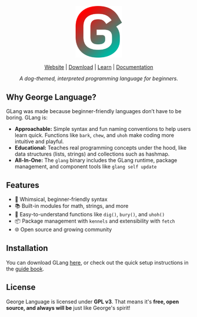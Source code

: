 <div align="center">
  <picture>
    <img
         src="assets/george_language_icon.svg"
         width="25%">
  </picture>

[Website](https://george-language.github.io/) | [Download](https://george-language.github.io/docs/install/) | [Learn](https://george-language.github.io/book/) | [Documentation](https://george-language.github.io/docs/)

_A dog-themed, interpreted programming language for beginners._
</div>

## Why George Language?

GLang was made because beginner-friendly languages don’t have to be boring. GLang is:

- **Approachable:** Simple syntax and fun naming conventions to help users learn quick. Functions like `bark`, `chew`, and `uhoh` make coding more intuitive and playful.
- **Educational:** Teaches real programming concepts under the hood, like data structures (lists, strings) and collections such as hashmap.
- **All-In-One:** The `glang` binary includes the GLang runtime, package management, and component tools like `glang self update`

## Features

- 🐶 Whimsical, beginner-friendly syntax
- 📚 Built-in modules for math, strings, and more
- 💬 Easy-to-understand functions like `dig()`, `bury()`, and `uhoh()`
- 📦 Package management with `kennels` and extensibility with `fetch`
- 🌐 Open source and growing community

## Installation

You can download GLang [here](https://george-language.github.io/docs/install/), or check out the quick setup instructions in the [guide book](https://george-language.github.io/book/).

## License

George Language is licensed under **GPL v3**. That means it's **free, open source, and always will be** just like George's spirit!
